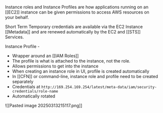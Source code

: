 Instance roles and Instance Profiles are how applications running on an [[EC2]] instance can be given permissions to access AWS resources on your behalf.

Short Term Temporary credentials are available via the EC2 Instance [[Metadata]] and are renewed automatically by the EC2 and [[STS]] Services.

Instance Profile -
- Wrapper around an [[IAM Roles]]
- The profile is what is attached to the instance, not the role.
- Allows permissions to get into the instance
- When creating an instance role in UI, profile is created automatically
- In [[CFN]] or command-line, instance role and profile need to be created separately
- Credentials at `http://169.254.169.254/latest/meta-data/iam/security-credentials/role-name`
- Automatically rotated

![[Pasted image 20250313215117.png]]